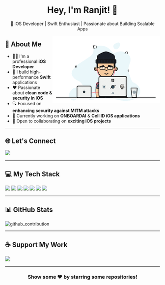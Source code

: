 <h1 align="center">Hey, I'm Ranjit! 👋</h1>

<p align="center">
  🚀 iOS Developer | Swift Enthusiast | Passionate about Building Scalable Apps
</p>

<img align="right" width="350" src="https://github.com/hadiyarajesh/hadiyarajesh/blob/master/Assets/dev.gif" alt="dev_logo"/>

## 💫 About Me

- 👨‍💻 I'm a professional **iOS Developer**  
- 📱 I build high-performance **Swift** applications  
- ❤️ Passionate about **clean code & security in iOS**  
- 🔍 Focused on **enhancing security against MITM attacks**  
- 🔭 Currently working on **ONBOARDAI** & **Cell ID iOS applications**  
- 🤝 Open to collaborating on **exciting iOS projects**  

---

## 🌐 Let's Connect

<p align="left">
  <a href="https://linkedin.com/in/rtsranjit" target="_blank">
    <img src="https://img.shields.io/badge/LinkedIn-0077B5?style=for-the-badge&logo=linkedin&logoColor=white"/>
  </a>
</p>

---

## 💻 My Tech Stack

<p align="left">
  <img src="https://img.shields.io/badge/Swift-FA7343?style=for-the-badge&logo=swift&logoColor=white"/>
  <img src="https://img.shields.io/badge/Objective--C-007AFF?style=for-the-badge&logo=apple&logoColor=white"/>
  <img src="https://img.shields.io/badge/SwiftUI-0081CB?style=for-the-badge&logo=swift&logoColor=white"/>
  <img src="https://img.shields.io/badge/UIKit-282C34?style=for-the-badge&logo=apple&logoColor=white"/>
  <img src="https://img.shields.io/badge/Core%20Data-563D7C?style=for-the-badge&logo=apple&logoColor=white"/>
  <img src="https://img.shields.io/badge/Firebase-FFCA28?style=for-the-badge&logo=firebase&logoColor=white"/>
  <img src="https://img.shields.io/badge/Postman-FF6C37?style=for-the-badge&logo=postman&logoColor=white"/>
</p>

---

## 📊 GitHub Stats  

<p align="left">
  <img src="https://github-readme-streak-stats.herokuapp.com/?user=rtsranjit&theme=white&hide_border=false" alt="github_contribution"/>
</p>

---

## ☕ Support My Work  

<p>
  <a href="https://buymeacoffee.com/rtsranjit" target="_blank">
    <img src="https://img.shields.io/badge/Buy%20Me%20a%20Coffee-ffdd00?style=for-the-badge&logo=buy-me-a-coffee&logoColor=black"/>
  </a>
</p>

---

<div align="center">
  <h3>Show some ❤️ by starring some repositories!</h3>
</div>
